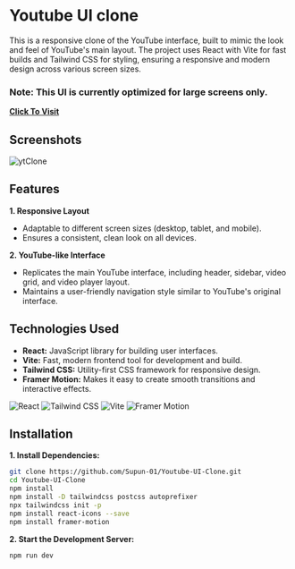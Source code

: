 # Youtube UI clone

This is a responsive clone of the YouTube interface, built to mimic the look and feel of YouTube's main layout. The project uses React with Vite for fast builds and Tailwind CSS for styling, ensuring a responsive and modern design across various screen sizes.

<h3 color="red">Note: This UI is currently optimized for large screens only.</h3>

**<a href="https://youtube-ui-clone-beiq.vercel.app/">Click To Visit</a>**

## Screenshots

![ytClone ](https://raw.githubusercontent.com/Supun-01/Youtube-UI-Clone/master/src/Screenshots/01.png)

## Features

**1. Responsive Layout**

- Adaptable to different screen sizes (desktop, tablet, and mobile).
- Ensures a consistent, clean look on all devices.

**2. YouTube-like Interface**

- Replicates the main YouTube interface, including header, sidebar, video grid, and video player layout.
- Maintains a user-friendly navigation style similar to YouTube's original interface.

## Technologies Used

- **React:** JavaScript library for building user interfaces.
- **Vite:** Fast, modern frontend tool for development and build.
- **Tailwind CSS:** Utility-first CSS framework for responsive design.
- **Framer Motion:** Makes it easy to create smooth transitions and interactive effects.

![React](https://img.shields.io/badge/React-61DAFB.svg?style=for-the-badge&logo=React&logoColor=black)
![Tailwind CSS](https://img.shields.io/badge/Tailwind_CSS-38B2AC?style=for-the-badge&logo=tailwind-css&logoColor=white)
![Vite](https://img.shields.io/badge/Vite-B73BFE?style=for-the-badge&logo=vite&logoColor=FFD62E)
![Framer Motion](https://img.shields.io/badge/Framer-black?style=for-the-badge&logo=framer&logoColor=blue)

## Installation

**1. Install Dependencies:**

```bash
git clone https://github.com/Supun-01/Youtube-UI-Clone.git
cd Youtube-UI-Clone
npm install
npm install -D tailwindcss postcss autoprefixer
npx tailwindcss init -p
npm install react-icons --save
npm install framer-motion
```

**2. Start the Development Server:**

```bash
npm run dev
```
